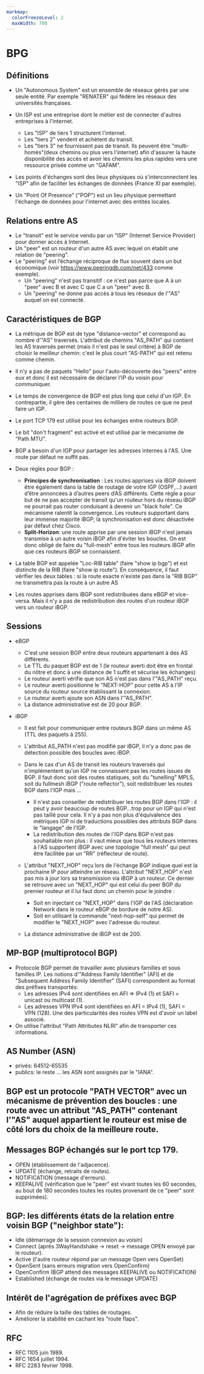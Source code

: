 ```yaml
---
markmap:
  colorFreezeLevel: 2
  maxWidth: 700
---
```


# BPG
## Définitions 

- Un "Autonomous System" est un ensemble de réseaux gérés par une seule entité. Par exemple "RENATER" qui fédère les réseaux des universités françaises.
- Un ISP est une entreprise dont le métier est de connecter d'autres entreprises à l'internet.
  
    - Les "ISP" de tiers 1 structurent l'internet.
    - Les "tiers 2" vendent et achètent du transit.
    - Les "tiers 3" ne fournissent pas de transit. Ils peuvent être "multi-homés"(deux chemins ou plus vers l'internet) afin d'assurer la haute disponibilité des accès et avoir les chemins les plus rapides vers une ressource prisée comme un "GAFAM".

- Les points d'échanges sont des lieux physiques où s'interconnectent les "ISP" afin de faciliter les échanges de données (France XI par exemple).
- Un "Point Of Presence" ("POP") est un lieu physique permettant l'échange de données pour l'internet avec des entités locales.

## Relations entre AS

- Le "transit" est le service vendu par un "ISP" (Internet Service Provider) pour donner accès à Internet.
- Un "peer" est un routeur d'un autre AS avec lequel on établit une relation de "peering".
- Le "peering" est l’échange réciproque de flux souvent dans un but économique (voir <https://www.peeringdb.com/net/433> comme exemple).
  - Un "peering" n'est pas transitif : ce n'est pas parce que A à un "peer" avec B et avec C que C a un "peer" avec B.
  - Un "peering" ne donne pas accès à tous les réseaux de l'"AS" auquel on est connecté.

## Caractéristiques de BGP

- La métrique de BGP est de type "distance-vector" et correspond au nombre d'"AS" traversés. L'attribut de chemins "AS_PATH" qui contient les AS traversés permet (mais il n'est pas le seul critère) à BGP de choisir le meilleur chemin: c'est le plus court "AS-PATH" qui est retenu comme chemin.
- Il n'y a pas de paquets "Hello" pour l'auto-découverte des "peers" entre eux et donc il est nécessaire de déclarer l'IP du voisin pour communiquer.
- Le temps de convergence de BGP est plus long que celui d'un IGP. En contrepartie, il gère des centaines de milliers de routes ce que ne peut faire un IGP.
- Le port TCP 179 est utilisé pour les échanges entre routeurs BGP. 
- Le bit "don't fragment" est activé et est utilisé par le mécanisme de "Path MTU".
- BGP a besoin d'un IGP pour partager les adresses internes à l'AS. Une route par défaut ne suffit pas.
- Deux règles pour BGP :
   - **Principes de synchronisation** : Les routes apprises via iBGP doivent être également dans la table de routage de votre IGP (OSPF,…) avant d’être annoncées à d’autres peers d’AS différents. Cette règle a pour but de ne pas accepter de transit qu'un routeur hors du réseau iBGP ne pourrait pas router conduisant à devenir un "black hole". Ce mécanisme ralentit la convergence. Les routeurs supportant dans leur immense majorité iBGP, la synchronisation est donc désactivée par défaut chez Cisco.
   - **Split-Horizon**: une route apprise par une session iBGP n'est jamais transmise à un autre voisin iBGP afin d'éviter les boucles. On est donc obligé de faire du "full-mesh" entre tous les routeurs iBGP afin que ces routeurs iBGP se connaissent.

- La table BGP est appelée "Loc-RIB table" (faire "show ip bgp") et est distincte de la RIB (faire "show ip route"). En conséquence,  il faut vérifier les deux tables : si la route exacte n'existe pas dans la "RIB BGP" ne transmettra pas la route à un autre AS 
- Les routes apprises dans iBGP sont redistribuées dans eBGP et vice-versa. Mais il n'y a pas de redistribution des routes d'un routeur iBGP vers un routeur iBGP.

## Sessions

- eBGP
  - C'est une session BGP entre deux routeurs appartenant à des AS différents.
  - Le TTL du paquet BGP est de 1 (le routeur averti doit être en frontal du nôtre et donc à une distance de 1 suffit et sécurise les échanges)
  - Le routeur averti vérifie que son AS n'est pas dans l'"AS_PATH" reçu. 
  - Le routeur averti positionne le "NEXT-HOP" pour cette AS à l'IP source du routeur source établissant la connexion.
  - Le routeur averti ajoute son ASN dans l'"AS_PATH".
  - La distance administrative est de 20 pour BGP.
  
- iBGP 
  - Il est fait pour communiquer entre routeurs BGP dans un même AS (TTL des paquets à 255).
  - L'attribut AS_PATH n'est pas modifié par iBGP, il n'y a donc pas de détection possible des boucles avec iBGP.
 
  - Dans le cas d'un AS de transit les routeurs traversés qui n'implémentent qu'un IGP ne connaissent 
    pas les routes issues de BGP. Il faut donc soit des routes statiques, soit du "tunelling" MPLS, soit du fullmesh iBGP ("route reflector"), soit redistribuer les routes BGP dans l'IGP mais ...
    - Il n'est pas conseiller de redistribuer les routes BGP dans l'IGP : il peut y avoir beaucoup de routes BGP...trop pour un IGP qui n'est pas taillé pour cela. Il n'y a pas non plus d'équivalence des métriques IGP ni de traductions possibles des attributs BGP dans le "langage" de l'IGP. 
    - La redistribution des routes de l'IGP dans BGP n'est pas souhaitable non plus : il vaut mieux que tous les routeurs internes à l'AS supportent iBGP avec une topologie "full mesh" qui peut être facilitée par un "RR" (réflecteur de route).
  - L'attribut "NEXT_HOP" reçu lors de l'échange BGP indique quel est la prochaine IP pour atteindre un réseau. L'attribut "NEXT_HOP" n'est pas mis à jour lors sa transmission via iBGP à un routeur. Ce dernier se retrouve avec un "NEXT_HOP" qui est celui du peer BGP du premier routeur et il lui faut donc un chemin pour le joindre :  
     - Soit en injectant ce "NEXT_HOP"  dans l'IGP de l'AS (déclaration Network dans le routeur eBGP de bordure de notre AS).
     - Soit en utilisant la commande "next-hop-self" qui permet de modifier le "NEXT_HOP" avec l'adresse du routeur.
  - La distance administrative de iBGP est de 200. 
   
## MP-BGP (multiprotocol BGP)

- Protocole BGP permet de travailler avec plusieurs familles et sous familles IP.
Les notions d'"Address Family Identifier" (AFI) et de "Subsequent Address Family Identifier" (SAFI) correspondent au format des préfixes transportés:
  - Les adresses IPv4 sont identifiées en AFI => IPv4 (1) et SAFI = unicast ou multicast (1).
  - Les adresses VPN IPv4 sont identifiées en AFI = IPv4 (1), SAFI = VPN (128). Une des particularités des routes VPN est d'avoir un label associé.
- On utilise l'attribut "Path Attributes NLRI" afin de transporter ces informations.
      
## AS Number (ASN)

- privés: 64512-65535
- publics: le reste ... les ASN sont assignés par le "IANA". 

## BGP est un protocole "PATH VECTOR" avec un mécanisme de prévention des boucles : une route avec un attribut "AS_PATH" contenant l'"AS" auquel appartient le routeur est mise de côté lors du choix de la meilleure route.

## Messages BGP échangés sur le port tcp 179.

- OPEN (établissement de l'adjacence).
- UPDATE (échange, retraits de routes).
- NOTIFICATION (message d'erreurs).
- KEEPALIVE (vérification que le "peer" est vivant toutes les 60 secondes, au bout de 180 secondes toutes les routes provenant de ce "peer" sont supprimées).

 ## BGP: les différents états de la relation entre voisin BGP ("neighbor state"):

- Idle (démarrage de la session connexion au voisin)
- Connect (après 3WayHandshake -> reset -> message OPEN envoyé par le routeur).
- Active (l'autre routeur répond par un message Open vers OpenSet)
- OpenSent (sans erreurs migration vers OpenConfirm)
- OpenConfirm (BGP attend des messages KEEPALIVE ou NOTIFICATION)
- Established (échange de routes via le message UPDATE)

## Intérêt de l'agrégation de préfixes avec BGP

- Afin de réduire la taille des tables de routages.
- Améliorer la stabilité en cachant les "route flaps". 

## RFC

- RFC 1105 juin 1989.
- RFC 1654 juillet 1994.
- RFC 2283 février 1998.

